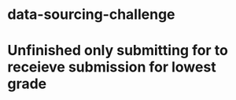 # data-sourcing-challenge

# Unfinished only submitting for to receieve submission for lowest grade # 
